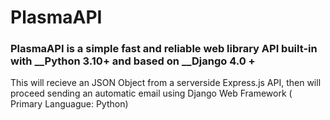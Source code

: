 # PlasmaAPI

### PlasmaAPI is a simple fast and reliable web library API built-in with __Python 3.10+ and based on __Django 4.0 +
This will recieve an JSON Object from a serverside Express.js API, then will proceed sending an automatic email using Django Web Framework ( Primary Languague: Python)
